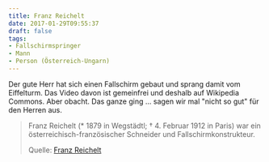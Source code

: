 ```yaml
---
title: Franz Reichelt
date: 2017-01-29T09:55:37
draft: false
tags:
- Fallschirmspringer
- Mann
- Person (Österreich-Ungarn)
---
```


Der gute Herr hat sich einen Fallschirm gebaut und sprang damit vom
Eiffelturm. Das Video davon ist gemeinfrei und deshalb auf Wikipedia
Commons. Aber obacht. Das ganze ging ... sagen wir mal "nicht so gut" für
den Herren aus.

> Franz Reichelt (* 1879 in Wegstädtl; † 4. Februar 1912 in Paris) war ein
> österreichisch-französischer Schneider und Fallschirmkonstrukteur.
>
> Quelle: [Franz Reichelt](https://de.wikipedia.org/wiki/Franz_Reichelt)
